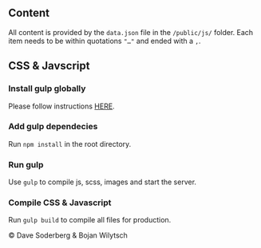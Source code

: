 ## Content
All content is provided by the `data.json` file in the `/public/js/` folder. Each item needs to be within quotations `"…"` and ended with a `,`.

## CSS & Javscript

### Install gulp globally
Please follow instructions [HERE](https://github.com/gulpjs/gulp/blob/master/docs/getting-started.md).

### Add gulp dependecies
Run `npm install` in the root directory. 

### Run gulp
Use `gulp` to compile js, scss, images and start the server.

### Compile CSS & Javascript
Run `gulp build` to compile all files for production.




© Dave Soderberg & Bojan Wilytsch